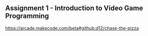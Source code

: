 ## Assignment 1 - Introduction to Video Game Programming

https://arcade.makecode.com/beta#github:d12/chase-the-pizza
